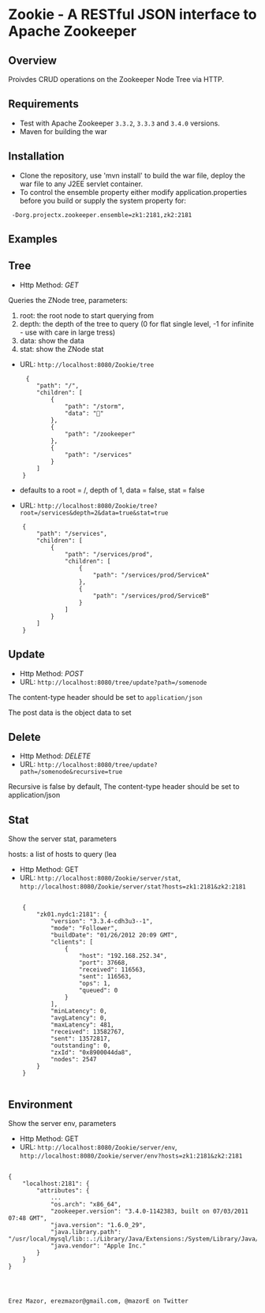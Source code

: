 # Zookie - A RESTful JSON interface to Apache Zookeeper

## Overview
Proivdes CRUD operations on the Zookeeper Node Tree via HTTP.

## Requirements
* Test with Apache Zookeeper ```3.3.2```, ```3.3.3``` and ```3.4.0``` versions.
* Maven for building the war

## Installation
* Clone the repository, use 'mvn install' to build the war file, deploy the war file to any J2EE servlet container.
* To control the ensemble property either modify application.properties before you build or supply the system property for:

``` -Dorg.projectx.zookeeper.ensemble=zk1:2181,zk2:2181```

## Examples

## Tree

* Http Method: *GET*

Queries the ZNode tree, parameters:

1. root: the root node to start querying from
2. depth: the depth of the tree to query (0 for flat single level, -1 for infinite - use with care in large tress)
3. data: show the data
4. stat: show the ZNode stat

* URL: ```http://localhost:8080/Zookie/tree``` 

```
     {
        "path": "/", 
        "children": [
            {
                "path": "/storm", 
                "data": ""
            }, 
            {
                "path": "/zookeeper"
            }, 
            {
                "path": "/services"
            }
        ]
    }
```

* defaults to a root = /, depth of 1, data = false, stat = false

* URL: ```http://localhost:8080/Zookie/tree?root=/services&depth=2&data=true&stat=true```

```
    {
        "path": "/services", 
        "children": [
            {
                "path": "/services/prod", 
                "children": [
                    {
                        "path": "/services/prod/ServiceA"
                    }, 
                    {
                        "path": "/services/prod/ServiceB"
                    }
                ]
            }
        ]
    }
```

## Update

* Http Method: *POST*
* URL: ```http://localhost:8080/tree/update?path=/somenode```

The content-type header should be set to ```application/json```

The post data is the object data to set

## Delete

* Http Method: *DELETE*
* URL: ```http://localhost:8080/tree/update?path=/somenode&recursive=true```

Recursive is false by default, 
The content-type header should be set to application/json 

## Stat

Show the server stat, parameters

hosts: a list of hosts to query (lea

* Http Method: GET
* URL: ```http://localhost:8080/Zookie/server/stat```, ```http://localhost:8080/Zookie/server/stat?hosts=zk1:2181&zk2:2181```
```

    {
        "zk01.nydc1:2181": {
            "version": "3.3.4-cdh3u3--1", 
            "mode": "Follower", 
            "buildDate": "01/26/2012 20:09 GMT", 
            "clients": [
                {
                    "host": "192.168.252.34", 
                    "port": 37668, 
                    "received": 116563, 
                    "sent": 116563, 
                    "ops": 1, 
                    "queued": 0
                }
            ], 
            "minLatency": 0, 
            "avgLatency": 0, 
            "maxLatency": 481, 
            "received": 13582767, 
            "sent": 13572817, 
            "outstanding": 0, 
            "zxId": "0x8900044da8", 
            "nodes": 2547
        }
    }
    
```


## Environment

Show the server env, parameters

* Http Method: GET
* URL: ```http://localhost:8080/Zookie/server/env```, ```http://localhost:8080/Zookie/server/env?hosts=zk1:2181&zk2:2181```


```

{
    "localhost:2181": {
        "attributes": {
            ...
            "os.arch": "x86_64", 
            "zookeeper.version": "3.4.0-1142383, built on 07/03/2011 07:48 GMT", 
            "java.version": "1.6.0_29", 
            "java.library.path": "/usr/local/mysql/lib::.:/Library/Java/Extensions:/System/Library/Java/Extensions:/usr/lib/java", 
            "java.vendor": "Apple Inc."
        }
    }
}




Erez Mazor, erezmazor@gmail.com, @mazorE on Twitter
